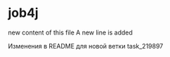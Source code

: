 # job4j
new content of this file
A new line is added

Изменения в README для новой ветки task_219897
